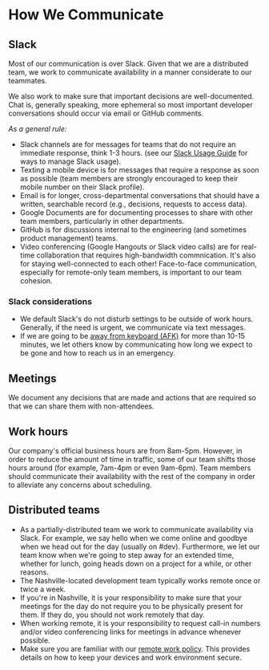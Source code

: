 # How We Communicate

## Slack

Most of our communication is over Slack. Given that we are a distributed team,
we work to communicate availability in a manner considerate to our teammates.

We also work to make sure that important decisions are well-documented. Chat is,
generally speaking, more ephemeral so most important developer conversations
should occur via email or GitHub comments.

*As a general rule:*

- Slack channels are for messages for teams that do not require an immediate
  response, think 1-3 hours. (see our [Slack Usage
  Guide](https://docs.google.com/document/d/1a1713dQdCn-3_UYn4GGd4aPwOtJTtx2mlRu1cx7cyh8/edit)
  for ways to manage Slack usage).
- Texting a mobile device is for messages that require a response as soon as
  possible (team members are strongly encouraged to keep their mobile number
  on their Slack profile).
- Email is for longer, cross-departmental conversations that should have a
  written, searchable record (e.g., decisions, requests to access data).
- Google Documents are for documenting processes to share with other team
  members, particularly in other departments.
- GitHub is for discussions internal to the engineering (and sometimes product
  management) teams.
- Video conferencing (Google Hangouts or Slack video calls) are for
  real-time collaboration that requires high-bandwidth commnication. It's also
  for staying well-connected to each other! Face-to-face communication,
  especially for remote-only team members, is important to our team cohesion.

### Slack considerations

- We default Slack's do not disturb settings to be outside of work hours.
  Generally, if the need is urgent, we communicate via text messages.
- If we are going to be [away from keyboard
  (AFK)](http://www.internetslang.com/AFK-meaning-definition.asp) for more than
  10-15 minutes, we let others know by communicating how long we expect to be
  gone and how to reach us in an emergency.

## Meetings

We document any decisions that are made and actions that are required so that we
can share them with non-attendees.

## Work hours

Our company's official business hours are from 8am-5pm. However, in order to
reduce the amount of time in traffic, some of our team shifts those hours around
(for example, 7am-4pm or even 9am-6pm). Team members should communicate their
availability with the rest of the company in order to alleviate any concerns
about scheduling.

## Distributed teams

- As a partially-distributed team we work to communicate availability via Slack.
  For example, we say hello when we come online and goodbye when we head out for
  the day (usually on #dev). Furthermore, we let our team know when we're going to
  step away for an extended time, whether for lunch, going heads down on a project
  for a while, or other reasons.
- The Nashville-located development team typically works remote once or twice a week.
- If you're in Nashville, it is your responsibility to make sure that your meetings
  for the day do not require you to be physically present for them. If they do,
  you should not work remotely that day.
- When working remote, it is your responsibility to request call-in numbers
  and/or video conferencing links for meetings in advance whenever possible.
- Make sure you are familiar with our [remote work policy](https://docs.google.com/document/d/1eCmUvFDMOIAwf9nsTMLBPPlTZfWSu1GzQhPpS77hiM0/edit).
  This provides details on how to keep your devices and work environment secure.
